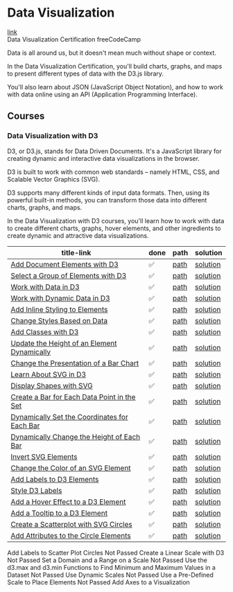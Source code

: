 # Data Visualization
[link](https://www.freecodecamp.org/learn/data-visualization/)
<br>
Data Visualization Certification freeCodeCamp

Data is all around us, but it doesn't mean much without shape or context.

In the Data Visualization Certification, you'll build charts, graphs, and maps to present different types of data with the D3.js library.

You'll also learn about JSON (JavaScript Object Notation), and how to work with data online using an API (Application Programming Interface).

## Courses
### Data Visualization with D3
D3, or D3.js, stands for Data Driven Documents. It's a JavaScript library for creating dynamic and interactive data visualizations in the browser.

D3 is built to work with common web standards – namely HTML, CSS, and Scalable Vector Graphics (SVG).

D3 supports many different kinds of input data formats. Then, using its powerful built-in methods, you can transform those data into different charts, graphs, and maps.

In the Data Visualization with D3 courses, you'll learn how to work with data to create different charts, graphs, hover elements, and other ingredients to create dynamic and attractive data visualizations.

| title-link | done | path | solution |
| --- | --- | --- | --- |
| [Add Document Elements with D3](https://www.freecodecamp.org/learn/data-visualization/data-visualization-with-d3/add-document-elements-with-d3) | ✅ | [path](./d3/addDocumentElementsWithD3/) | [solution](./d3/addDocumentElementsWithD3/solution.html) |
| [Select a Group of Elements with D3](https://www.freecodecamp.org/learn/data-visualization/data-visualization-with-d3/select-a-group-of-elements-with-d3) | ✅ | [path](./d3/selectAGroupOfElementsWithD3/) | [solution](./d3/selectAGroupOfElementsWithD3/solution.html) |
| [Work with Data in D3](https://www.freecodecamp.org/learn/data-visualization/data-visualization-with-d3/work-with-data-in-d3) | ✅ | [path](./d3/workWithDataInD3/) | [solution](./d3/workWithDataInD3/solution.html) |
| [Work with Dynamic Data in D3](https://www.freecodecamp.org/learn/data-visualization/data-visualization-with-d3/work-with-dynamic-data-in-d3) | ✅ | [path](./d3/workWithDynamicDataInD3/) | [solution](./d3/workWithDynamicDataInD3/solution.html) |
| [Add Inline Styling to Elements](https://www.freecodecamp.org/learn/data-visualization/data-visualization-with-d3/work-with-dynamic-data-in-d3) | ✅ | [path](./d3/addDocumentElementsWithD3/) | [solution](./d3/addDocumentElementsWithD3/solution.html) |
| [Change Styles Based on Data](https://www.freecodecamp.org/learn/data-visualization/data-visualization-with-d3/change-styles-based-on-data) | ✅ | [path](./d3/changeStylesBasedOnData/) | [solution](./d3/changeStylesBasedOnData/solution.html) |
| [Add Classes with D3](https://www.freecodecamp.org/learn/data-visualization/data-visualization-with-d3/add-classes-with-d3) | ✅ | [path](./d3/addClassesWithD3/) | [solution](./d3/addClassesWithD3/solution.html) |
| [Update the Height of an Element Dynamically](https://www.freecodecamp.org/learn/data-visualization/data-visualization-with-d3/update-the-height-of-an-element-dynamically) | ✅ | [path](./d3/updateTheHeightOfAnElementDynamically/) | [solution](./d3/updateTheHeightOfAnElementDynamically/solution.html) |
| [Change the Presentation of a Bar Chart](https://www.freecodecamp.org/learn/data-visualization/data-visualization-with-d3/change-the-presentation-of-a-bar-chart) | ✅ | [path](./d3/changeThePresentationOfABarChart/) | [solution](./d3/changeThePresentationOfABarChart/solution.html) |
| [Learn About SVG in D3](https://www.freecodecamp.org/learn/data-visualization/data-visualization-with-d3/learn-about-svg-in-d3) | ✅ | [path](./d3/learnAboutSVGInD3/) | [solution](./d3/learnAboutSVGInD3/solution.html) |
| [Display Shapes with SVG](https://www.freecodecamp.org/learn/data-visualization/data-visualization-with-d3/display-shapes-with-svg) | ✅ | [path](./d3/displayShapesWithSVG/) | [solution](./d3/displayShapesWithSVG/solution.html) |
| [Create a Bar for Each Data Point in the Set](https://www.freecodecamp.org/learn/data-visualization/data-visualization-with-d3/create-a-bar-for-each-data-point-in-the-set) | ✅ | [path](./d3/createABarForEachDataPointInTheSet/) | [solution](./d3/createABarForEachDataPointInTheSet/solution.html) |
| [Dynamically Set the Coordinates for Each Bar](https://www.freecodecamp.org/learn/data-visualization/data-visualization-with-d3/dynamically-set-the-coordinates-for-each-bar) | ✅ | [path](./d3/dynamicallySetTheCoordinatesForEachBar/) | [solution](./d3/dynamicallySetTheCoordinatesForEachBar/solution.html) |
| [Dynamically Change the Height of Each Bar](https://www.freecodecamp.org/learn/data-visualization/data-visualization-with-d3/dynamically-change-the-height-of-each-bar) | ✅ | [path](./d3/dynamicallyChangeTheHeightOfEachBar/) | [solution](./d3/dynamicallyChangeTheHeightOfEachBar/solution.html) |
| [Invert SVG Elements](https://www.freecodecamp.org/learn/data-visualization/data-visualization-with-d3/invert-svg-elements) | ✅ | [path](./d3/invertSVGElements/) | [solution](./d3/invertSVGElements/solution.html) |
| [Change the Color of an SVG Element](https://www.freecodecamp.org/learn/data-visualization/data-visualization-with-d3/change-the-color-of-an-svg-element) | ✅ | [path](./d3/changeTheColorOfAnSVGElement/) | [solution](./d3/changeTheColorOfAnSVGElement/solution.html) |
| [Add Labels to D3 Elements](https://www.freecodecamp.org/learn/data-visualization/data-visualization-with-d3/change-the-color-of-an-svg-element) | ✅ | [path](./d3/addLabelsToD3Elements/) | [solution](./d3/addLabelsToD3Elements/solution.html) |
| [Style D3 Labels](https://www.freecodecamp.org/learn/data-visualization/data-visualization-with-d3/style-d3-labels) | ✅ | [path](./d3/styleD3Labels/) | [solution](./d3/styleD3Labels/solution.html) |
| [Add a Hover Effect to a D3 Element](https://www.freecodecamp.org/learn/data-visualization/data-visualization-with-d3/add-a-hover-effect-to-a-d3-element) | ✅ | [path](./d3/addAHoverEffectToAD3Element/) | [solution](./d3/addAHoverEffectToAD3Element/solution.html) |
| [Add a Tooltip to a D3 Element](https://www.freecodecamp.org/learn/data-visualization/data-visualization-with-d3/add-a-tooltip-to-a-d3-element) | ✅ | [path](./d3/addATooltipToAD3Element/) | [solution](./d3/addATooltipToAD3Element/solution.html) |
| [Create a Scatterplot with SVG Circles](https://www.freecodecamp.org/learn/data-visualization/data-visualization-with-d3/create-a-scatterplot-with-svg-circles) | ✅ | [path](./d3/createAScatterplotWithSVGCircles/) | [solution](./d3/createAScatterplotWithSVGCircles/solution.html) |
| [Add Attributes to the Circle Elements](https://www.freecodecamp.org/learn/data-visualization/data-visualization-with-d3/add-attributes-to-the-circle-elements) | ✅ | [path](./d3/addAttributesToTheCircleElements/) | [solution](./d3/addAttributesToTheCircleElements/solution.html) |

Add Labels to Scatter Plot Circles
Not Passed
Create a Linear Scale with D3
Not Passed
Set a Domain and a Range on a Scale
Not Passed
Use the d3.max and d3.min Functions to Find Minimum and Maximum Values in a Dataset
Not Passed
Use Dynamic Scales
Not Passed
Use a Pre-Defined Scale to Place Elements
Not Passed
Add Axes to a Visualization
